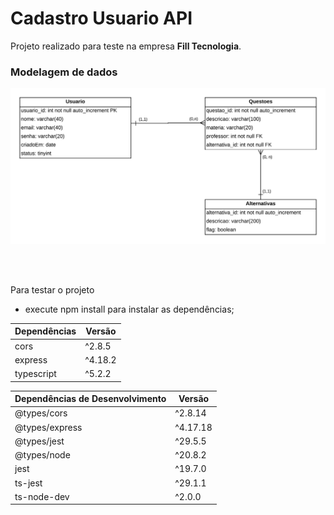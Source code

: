 
# Cadastro Usuario API

Projeto realizado para teste na empresa **Fill Tecnologia**.

### Modelagem de dados
<img src="./docs/modelagem_de_dados.png" />

<br><br>

Para testar o projeto

- execute npm install para instalar as dependências;

Dependências | Versão 
-----------  | ------
cors         | ^2.8.5
express      | ^4.18.2
typescript   | ^5.2.2

Dependências de Desenvolvimento | Versão
------------------------------- | -------
@types/cors                     | ^2.8.14
@types/express                  | ^4.17.18
@types/jest                     | ^29.5.5
@types/node                     | ^20.8.2
jest                            | ^19.7.0
ts-jest                         | ^29.1.1
ts-node-dev                     | ^2.0.0

